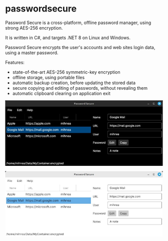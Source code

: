 # passwordsecure
Password Secure is a cross-platform, offline password manager, using strong AES-256 encryption.

It is written in C#, and targets .NET 8 on Linux and Windows.

Password Secure encrypts the user's accounts and web sites login data, using a master password.

Features:
* state-of-the-art AES-256 symmetric-key encryption
* offline storage, using portable files
* automatic backup creation, before updating the stored data
* secure copying and editing of passwords, without revealing them
* automatic clipboard clearing on application exit

![Screenshot 1](https://raw.githubusercontent.com/mihnea-radulescu/passwordsecure/main/Screenshot-Dark.jpg "Password Secure - Dark Screenshot")

![Screenshot 2](https://raw.githubusercontent.com/mihnea-radulescu/passwordsecure/main/Screenshot-Light.jpg "Password Secure - Light Screenshot")
